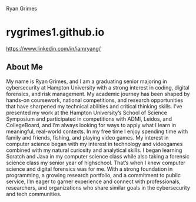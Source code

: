 Ryan Grimes 
# rygrimes1.github.io
https://www.linkedin.com/in/iamryang/


<h2>About Me</h2>
<p>
  My name is Ryan Grimes, and I am a
graduating senior majoring in cybersecurity at
Hampton University with a strong interest in coding,
digital forensics, and risk management. My
academic journey has been shaped by hands-on
coursework, national competitions, and research
opportunities that have sharpened my technical
abilities and critical thinking skills. I’ve presented my
work at the Hampton University’s School of Science Symposium and participated in
competitions with ADMI, Leidos, and CollegeBoard, and I’m always looking for ways to
apply what I learn in meaningful, real-world contexts.
In my free time I enjoy spending time with family and friends, fishing, and playing
video games. My interest in computer science began with my interest in technology and
videogames combined with my natural curiosity and analytical skills. I began learning
Scratch and Java in my computer science class while also taking a forensic science
class my senior year of highschool. That’s when I knew computer science and digital
forensics was for me.
With a strong foundation in programming, a growing research portfolio, and a
commitment to public service, I’m eager to garner experience and connect with
professionals, researchers, and organizations who share similar goals in the
cybersecurity and tech communities.
</p>
